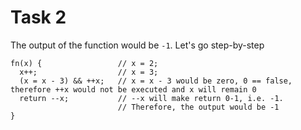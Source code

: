 # Task 2

The output of the function would be `-1`. Let's go step-by-step

```
fn(x) {                 // x = 2;
  x++;                  // x = 3;
  (x = x - 3) && ++x;   // x = x - 3 would be zero, 0 == false, therefore ++x would not be executed and x will remain 0
  return --x;           // --x will make return 0-1, i.e. -1. 
                        // Therefore, the output would be -1
}
```
